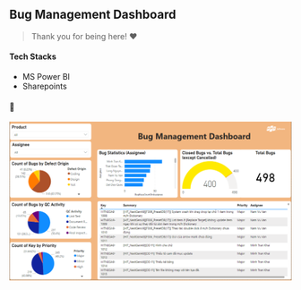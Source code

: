 ## Bug Management Dashboard
> Thank you for being here! :heart:
#### Tech Stacks
- MS Power BI
- Sharepoints
#### :camera_flash:
<img src="https://github.com/vungmai/bug-management-dashboard/blob/8e0320d2163db39710b90be219a7a82244675d68/screenshot.png">
